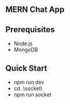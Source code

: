 ## MERN Chat App

## Prerequisites
- Node.js
- MongoDB

## Quick Start
- npm run dev
- cd .\socket\
- npm run socket


